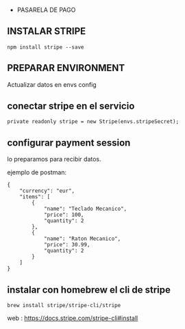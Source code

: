 - PASARELA DE PAGO

## INSTALAR STRIPE
```
npm install stripe --save
```

## PREPARAR ENVIRONMENT
Actualizar datos en envs config

## conectar stripe en el servicio
```
private readonly stripe = new Stripe(envs.stripeSecret);
```

## configurar payment session
lo preparamos para recibir datos.

ejemplo de postman:
```
{
    "currency": "eur",
    "items": [
        {
            "name": "Teclado Mecanico",
            "price": 100,
            "quantity": 2
        },
        {
            "name": "Raton Mecanico",
            "price": 30.99,
            "quantity": 2
        }
    ]
}
```

## instalar con homebrew el cli de stripe
```
brew install stripe/stripe-cli/stripe
```

web : https://docs.stripe.com/stripe-cli#install